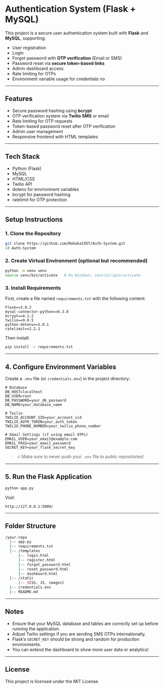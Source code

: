 # Authentication System (Flask + MySQL)

This project is a secure user authentication system built with **Flask** and **MySQL**, supporting:
- User registration
- Login
- Forgot password with **OTP verification** (Email or SMS)
- Password reset via **secure token-based links**
- Admin dashboard access
- Rate limiting for OTPs
- Environment variable usage for credentials
no
---

## Features
- Secure password hashing using **bcrypt**
- OTP verification system via **Twilio SMS** or email
- Rate limiting for OTP requests
- Token-based password reset after OTP verification
- Admin user management
- Responsive frontend with HTML templates

---

## Tech Stack
- Python (Flask)
- MySQL
- HTML/CSS
- Twilio API
- dotenv for environment variables
- bcrypt for password hashing
- ratelimit for OTP protection

---

## Setup Instructions

### 1. Clone the Repository
```bash
git clone https://github.com/Mahakal05T/Auth-System.git
cd Auth-System 
```

### 2. Create Virtual Environment (optional but recommended)
```bash
python -m venv venv
source venv/bin/activate   # On Windows: venv\Scripts\activate
```

### 3. Install Requirements
First, create a file named `requirements.txt` with the following content:

```plaintext
Flask==3.0.2
mysql-connector-python==8.3.0
bcrypt==4.1.2
twilio==9.0.5
python-dotenv==1.0.1
ratelimit==2.2.1
```

Then install:
```bash
pip install -r requirements.txt
```

---

## 4. Configure Environment Variables
Create a `.env` file (or `credentials.env`) in the project directory:

```env
# Database
DB_HOST=localhost
DB_USER=root
DB_PASSWORD=your_db_password
DB_NAME=your_database_name

# Twilio
TWILIO_ACCOUNT_SID=your_account_sid
TWILIO_AUTH_TOKEN=your_auth_token
TWILIO_PHONE_NUMBER=your_twilio_phone_number

# Email Settings (if using email OTPs)
EMAIL_USER=your_email@example.com
EMAIL_PASS=your_email_password
SECRET_KEY=your_flask_secret_key
```

> 🔥 Make sure to never push your `.env` file to public repositories!

---

## 5. Run the Flask Application
```bash
python app.py
```
Visit:
```
http://127.0.0.1:5000/
```

---

## Folder Structure
```bash
/your-repo
  |-- app.py
  |-- requirements.txt
  |-- /templates
      |-- login.html
      |-- register.html
      |-- forgot_password.html
      |-- reset_password.html
      |-- dashboard.html
  |-- /static
      |-- (CSS, JS, images)
  |-- credentials.env
  |-- README.md
```

---

## Notes
- Ensure that your MySQL database and tables are correctly set up before running the application.
- Adjust Twilio settings if you are sending SMS OTPs internationally.
- Flask’s `SECRET_KEY` should be strong and random for production environments.
- You can extend the dashboard to show more user data or analytics!

---

## License
This project is licensed under the MIT License.